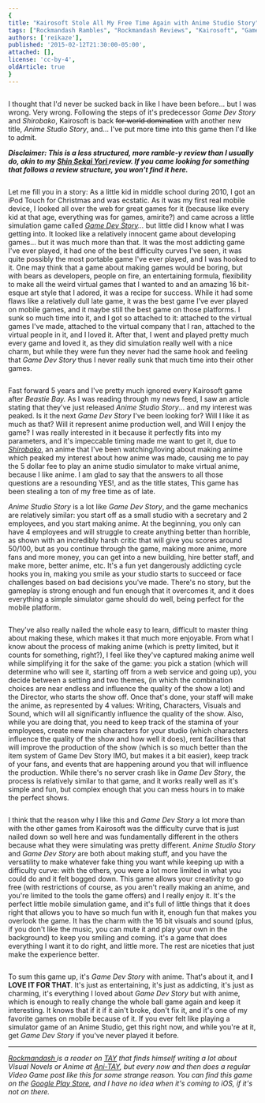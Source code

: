 ```yaml
---
{
title: "Kairosoft Stole All My Free Time Again with Anime Studio Story",
tags: ["Rockmandash Rambles", "Rockmandash Reviews", "Kairosoft", "Game Dev Story", "Anime Studio Story", "Tayclassic", "AniTAY", "Simulation", "Mobile", "Android"],
authors: ['reikaze'],
published: '2015-02-12T21:30:00-05:00',
attached: [],
license: 'cc-by-4',
oldArticle: true
}
---
```


<div><img alt src="./ypq7xsvofu3nyq8p1hmp.jpg"/><p class="sc-77igqf-0 bOfvBY">I thought that I'd never be sucked back in like I have been before... but I was
  wrong. Very wrong. Following the steps of it's predecessor <em>Game Dev Story </em>and <em>Shirobako</em>, Kairosoft
  is back <strike>for world domination</strike> with another new title, <em>Anime Studio Story</em>, and... I've put
  more time into this game then I'd like to admit.</p>
<div class="bxm4mm-2 hKBnez js_video-sticky__top-limit"></div>
<div class="bxm4mm-4 fQqUFt">

<div class="bxm4mm-1 gKeXmA js_video-sticky-trigger"></div>
<div class="bxm4mm-0 jRTmst instream-native-video instream-permalink js_video-sticky-target instream-native-video--mobile"></div>
</div>
<div class="bxm4mm-3 eCMXYG js_video-sticky__bottom-limit"></div><p class="sc-77igqf-0 bOfvBY"><em><strong>Disclaimer:
  This is a less structured, more ramble-y review than I usually do, akin to my </strong></em><span><a class="sc-1out364-0 hMndXN sc-145m8ut-0 gIacKn js_link" data-ga='[["Embedded Url","External link","http://anitay.kinja.com/shin-sekai-yori-is-a-great-believable-coming-of-age-d-1670092196",{"metric25":1}]]' href="http://anitay.kinja.com/shin-sekai-yori-is-a-great-believable-coming-of-age-d-1670092196" rel="noopener noreferrer" target="_blank"><em><strong>Shin Sekai Yori </strong></em></a></span><em><strong>review. If you came looking
  for something that follows a review structure, you won't find it here.</strong></em></p>
<img alt src="./ezfao9c5vgvxu3v8pnet.jpg"/>
<p class="sc-77igqf-0 bOfvBY">Let me fill you in a story: As a little kid in middle school during 2010, I got an
  iPod Touch for Christmas and was ecstatic. As it was my first real mobile device, I looked all over the web for great
  games for it (because like every kid at that age, everything was for games, amirite?) and came across a little
  simulation game called <span><a class="sc-1out364-0 hMndXN sc-145m8ut-0 gIacKn js_link" data-ga='[["Embedded Url","Internal link","http://kotaku.com/tag/game-dev-story",{"metric25":1}]]' href="http://kotaku.com/tag/game-dev-story"><em>Game Dev Story</em></a></span><em>... </em>but
  little did I know what I was getting into. It looked like a relatively innocent game about developing games... but it
  was much more than that. It was the most addicting game I've ever played, it had one of the best difficulty curves
  I've seen, it was quite possibly the most portable game I've ever played, and I was hooked to it. One may think that a
  game about making games would be boring, but with bears as developers, people on fire, an entertaining formula,
  flexibility to make all the weird virtual games that I wanted to and an amazing 16 bit-esque art style that I adored,
  it was a recipe for success. While it had some flaws like a relatively dull late game, it was the best game I've ever
  played on mobile games, and it maybe still the best game on those platforms. I sunk so much time into it, and I got so
  attached to it: attached to the virtual games I've made, attached to the virtual company that I ran, attached to the
  virtual people in it, and I loved it. After that, I went and played pretty much every game and loved it, as they did
  simulation really well with a nice charm, but while they were fun they never had the same hook and feeling that<em>
    Game Dev Story</em> thus I never really sunk that much time into their other games.</p>
<img alt src="./1120722295706663015.jpg"/>
<p class="sc-77igqf-0 bOfvBY">Fast forward 5 years and I've pretty much ignored every Kairosoft game after <em>Beastie
  Bay.</em> As I was reading through my news feed, I saw an article stating that they've just released <em>Anime Studio
  Story</em>... and my interest was peaked. Is it the next<em> Game Dev Story </em>I've been looking for? Will I like it
  as much as that? Will it represent anime production well, and Will I enjoy the game? I was really interested in it
  because it perfectly fits into my parameters, and it's impeccable timing made me want to get it, due to <span><a class="sc-1out364-0 hMndXN sc-145m8ut-0 gIacKn js_link" data-ga='[["Embedded Url","Internal link","http://kotaku.com/shirobako-is-an-anime-about-making-anime-1680383301",{"metric25":1}]]' href="http://kotaku.com/shirobako-is-an-anime-about-making-anime-1680383301"><em>Shirobako</em></a></span>, an anime
  that I've been watching/loving about making anime which peaked my interest about how anime was made, causing me to pay
  the 5 dollar fee to play an anime studio simulator to make virtual anime, because I like anime. I am glad to say that
  the answers to all those questions are a resounding YES!, and as the title states, This game has been stealing a ton
  of my free time as of late.</p><p class="sc-77igqf-0 bOfvBY"><em>Anime Studio Story </em>is a lot like <em>Game Dev
  Story</em>, and the game mechanics are relatively similar: you start off as a small studio with a secretary and 2
  employees, and you start making anime. At the beginning, you only can have 4 employees and will struggle to create
  anything better than horrible, as shown with an incredibly harsh critic that will give you scores around 50/100, but
  as you continue through the game, making more anime, more fans and more money, you can get into a new building, hire
  better staff, and make more, better anime, etc. It's a fun yet dangerously addicting cycle hooks you in, making you
  smile as your studio starts to succeed or face challenges based on bad decisions you've made. There's no story, but
  the gameplay is strong enough and fun enough that it overcomes it, and it does everything a simple simulator game
  should do well, being perfect for the mobile platform.</p>

<img alt src="./oztv7qbnibkkiape3zsl.jpg"/><p class="sc-77igqf-0 bOfvBY">They've also really nailed the whole easy to learn, difficult to master thing
  about making these, which makes it that much more enjoyable. From what I know about the process of making anime (which
  is pretty limited, but it counts for something, right?), I feel like they've captured making anime well while
  simplifying it for the sake of the game: you pick a station (which will determine who will see it, starting off from a
  web service and going up), you decide between a setting and two themes, (in which the combination choices are near
  endless and influence the quality of the show a lot) and the Director, who starts the show off. Once that's done, your
  staff will make the anime, as represented by 4 values: Writing, Characters, Visuals and Sound, which will all
  significantly influence the quality of the show. Also, while you are doing that, you need to keep track of the stamina
  of your employees, create new main characters for your studio (which characters influence the quality of the show and
  how well it does), rent facilities that will improve the production of the show (which is so much better than the item
  system of Game Dev Story IMO, but makes it a bit easier), keep track of your fans, and events that are happening
  around you that will influence the production. While there's no server crash like in <em>Game Dev Story</em>, the
  process is relatively similar to that game, and it works really well as it's simple and fun, but complex enough that
  you can mess hours in to make the perfect shows. </p>

<img alt src="./ll5pt1lxzvxrc8vpgbjq.png"/><p class="sc-77igqf-0 bOfvBY">I think that the reason why I like this and <em>Game Dev Story</em> a lot more
  than with the other games from Kairosoft was the difficulty curve that is just nailed down so well here and was
  fundamentally different in the others because what they were simulating was pretty different. <em>Anime Studio
    Story</em> and <em>Game Dev Story </em>are both about making stuff, and you have the versatility to make whatever
  fake thing you want while keeping up with a difficulty curve: with the others, you were a lot more limited in what you
  could do and it felt bogged down. This game allows your creativity to go free (with restrictions of course, as you
  aren't really making an anime, and you're limited to the tools the game offers) and I really enjoy it. It's the
  perfect little mobile simulation game, and it's full of little things that it does right that allows you to have so
  much fun with it, enough fun that makes you overlook the game. It has the charm with the 16 bit visuals and sound
  (plus, if you don't like the music, you can mute it and play your own in the background) to keep you smiling and
  coming. it's a game that does everything I want it to do right, and little more. The rest are niceties that just make
  the experience better.</p>

<img alt src="./uthxvwgug6wzxktkkndq.png"/><p class="sc-77igqf-0 bOfvBY">To sum this game up, it's <em>Game Dev Story </em>with anime. That's about it,
  and <strong>I LOVE IT FOR THAT</strong>. It's just as entertaining, it's just as addicting, it's just as charming,
  it's everything I loved about <em>Game Dev Story </em>but with anime, which is enough to really change the whole ball
  game again and keep it interesting. It knows that if it if it ain't broke, don't fix it, and it's one of my favorite
  games on mobile because of it. If you ever felt like playing a simulator game of an Anime Studio, get this right now,
  and while you're at it, get <em>Game Dev Story </em>if you've never played it before.</p>

<hr class="gcp5ez-0 hKlTiw"/><p class="sc-77igqf-0 bOfvBY"><span><a class="sc-1out364-0 hMndXN sc-145m8ut-0 gIacKn js_link" data-ga='[["Embedded Url","External link","http://rockmandash12.kinja.com/",{"metric25":1}]]' href="http://rockmandash12.kinja.com/" rel="noopener noreferrer" target="_blank"><em>Rockmandash </em></a></span><em>is
  a reader on </em><span><a class="sc-1out364-0 hMndXN sc-145m8ut-0 gIacKn js_link" data-ga='[["Embedded Url","Internal link","http://tay.kotaku.com/",{"metric25":1}]]' href="http://tay.kotaku.com/"><em>TAY</em></a></span><em> that finds himself writing a lot
  about Visual Novels or Anime at </em><span><a class="sc-1out364-0 hMndXN sc-145m8ut-0 gIacKn js_link" data-ga='[["Embedded Url","External link","http://anitay.kinja.com/",{"metric25":1}]]' href="http://anitay.kinja.com/" rel="noopener noreferrer" target="_blank"><em>Ani-TAY</em></a></span><em>, but every now
  and then does a regular Video Game post like this for some strange reason. You can find this game on the </em><span><a class="sc-1out364-0 hMndXN sc-145m8ut-0 gIacKn js_link" data-ga='[["Embedded Url","External link","https://play.google.com/store/apps/details?id=net.kairosoft.android.animestudio_en",{"metric25":1}]]' href="https://play.google.com/store/apps/details?id=net.kairosoft.android.animestudio_en" rel="noopener noreferrer" target="_blank"><em>Google Play Store</em></a></span><em>, and I have no idea when it's coming to iOS, if
  it's not on there.</em></p>
</div>